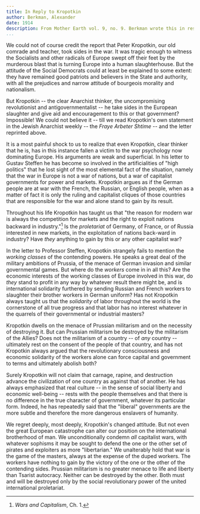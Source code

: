 ```yaml
---
title: In Reply to Kropotkin
author: Berkman, Alexander
date: 1914
description: From Mother Earth vol. 9, no. 9. Berkman wrote this in response to the surprising news that the luminary Russian anarcho-communist Peter Kropotkin had voiced his support for the Allies in the just-started First World War. From <https://theanarchistlibrary.org/library/alexander-berkman-in-reply-to-kropotkin>.
...
```


We could not of course credit the report that Peter Kropotkin, our old
comrade and teacher, took sides in the war. It was tragic enough to
witness the Socialists and other radicals of Europe swept off their feet
by the murderous blast that is turning Europe into a human
slaughterhouse. But the attitude of the Social Democrats could at least
be explained to some extent: they have remained good patriots and
believers in the State and authority, with all the prejudices and narrow
attitude of bourgeois morality and nationalism.

But Kropotkin -- the clear Anarchist thinker, the uncompromising
revolutionist and antigovernmentalist -- he take sides in the European
slaughter and give aid and encouragement to this or that government?
Impossible! We could not believe it -- till we read Kropotkin's own
statement in the Jewish Anarchist weekly -- the _Fraye Arbeter Shtime_
-- and the letter reprinted above.

It is a most painful shock to us to realize that even Kropotkin, clear
thinker that he is, has in this instance fallen a victim to the war
psychology now dominating Europe. His arguments are weak and
superficial. In his letter to Gustav Steffen he has become so involved
in the artificialities of "high politics" that he lost sight of the most
elemental fact of the situation, namely that the war in Europe is not a
war of nations, but a war of capitalist governments for power and
markets. Kropotkin argues as if the German people are at war with the
French, the Russian, or English people, when as a matter of fact it is
only the ruling and capitalist cliques of those countries that are
responsible for the war and alone stand to gain by its result.

Throughout his life Kropotkin has taught us that "the reason for modern
war is always the competition for markets and the right to exploit
nations backward in industry."[^01] Is the _proletariat_ of Germany, of
France, or of Russia interested in new markets, in the exploitation of
nations back-ward in industry? Have _they_ anything to gain by this or
any other capitalist war?

In the letter to Professor Steffen, Kropotkin strangely fails to mention
the _working classes_ of the contending powers. He speaks a great deal
of the military ambitions of Prussia, of the menace of German invasion
and similar governmental games. But where do the _workers_ come in in
all this? Are the economic interests of the working classes of Europe
involved in this war, do _they_ stand to profit in any way by whatever
result there might be, and is international solidarity furthered by
sending Russian and French workers to slaughter their brother workers in
German uniform? Has not Kropotkin always taught us that the _solidarity_
of labor throughout the world is the cornerstone of all true progress
and that labor has no interest whatever in the quarrels of their
governmental or industrial masters?

Kropotkin dwells on the menace of Prussian militarism and on the
necessity of destroying it. But can Prussian militarism be destroyed by
the militarism of the Allies? Does not the militarism of a country -- of
_any_ country -- ultimately rest on the consent of the people of that
country, and has not Kropotkin always argued that the revolutionary
consciousness and economic solidarity of the workers alone can force
capital and government to terms and ultimately abolish both?

Surely Kropotkin will not claim that carnage, rapine, and destruction
advance the civilization of one country as against that of another. He
has always emphasized that real culture -- in the sense of social
liberty and economic well-being -- rests with the people themselves and
that there is no difference in the true character of government,
whatever its particular form. Indeed, he has repeatedly said that the
"liberal" governments are the more subtle and therefore the more
dangerous enslavers of humanity.

We regret deeply, most deeply, Kropotkin's changed attitude. But not
even the great European catastrophe can alter our position on the
international brotherhood of man. We unconditionally condemn _all_
capitalist wars, with whatever sophisms it may be sought to defend the
one or the other set of pirates and exploiters as more "libertarian." We
unalterably hold that war is the game of the masters, always at the
expense of the duped workers. The workers have nothing to gain by the
victory of the one or the other of the contending sides. Prussian
militarism is no greater menace to life and liberty than Tsarist
autocracy. Neither can be destroyed by the other. Both must and will be
destroyed only by the social revolutionary power of the united
international proletariat.

[^01]: _Wars and Capitalism_, Ch. 1.
